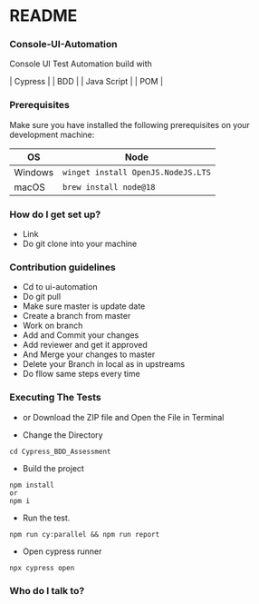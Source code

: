 # README #

### Console-UI-Automation ###

Console UI Test Automation build with 

| Cypress 		|
| BDD 			|
| Java Script	|
| POM			|

### Prerequisites ###

Make sure you have installed the following prerequisites on your development machine:

| OS      | Node                                       |
|---------|--------------------------------------------|
| Windows | `winget install OpenJS.NodeJS.LTS`         |
| macOS   | `brew install node@18`                     |

### How do I get set up? ###

* Link
* Do git clone into your machine

### Contribution guidelines ###

* Cd to ui-automation
* Do git pull
* Make sure master is update date
* Create a branch from master
* Work on branch 
* Add and Commit your changes
* Add reviewer and get it approved
* And Merge your changes to master
* Delete your Branch in local as in upstreams 
* Do fllow same steps every time 

###  Executing The Tests ### 

* or Download the ZIP file and Open the File in Terminal
- Change the Directory
```shell
cd Cypress_BDD_Assessment
```
- Build the project

```shell
npm install
or 
npm i
```

- Run the test.

```shell
npm run cy:parallel && npm run report
```

- Open cypress runner

```shell
npx cypress open
```

### Who do I talk to? ###
